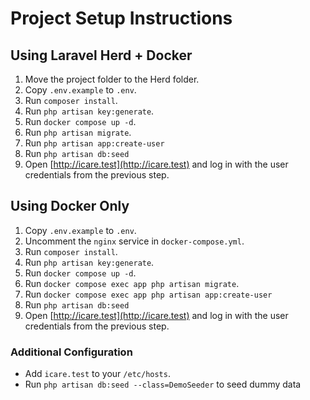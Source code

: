 # Project Setup Instructions

## Using Laravel Herd + Docker

1. Move the project folder to the Herd folder.
2. Copy `.env.example` to `.env`.
3. Run `composer install`.
4. Run `php artisan key:generate`.
5. Run `docker compose up -d`.
6. Run `php artisan migrate`.
7. Run `php artisan app:create-user`
8. Run `php artisan db:seed`
9. Open [http://icare.test](http://icare.test) and log in with the user credentials from the previous step.

## Using Docker Only

1. Copy `.env.example` to `.env`.
2. Uncomment the `nginx` service in `docker-compose.yml`.
3. Run `composer install`.
4. Run `php artisan key:generate`.
5. Run `docker compose up -d`.
6. Run `docker compose exec app php artisan migrate`.
7. Run `docker compose exec app php artisan app:create-user`
8. Run `php artisan db:seed`
9. Open [http://icare.test](http://icare.test) and log in with the user credentials from the previous step.

### Additional Configuration

-   Add `icare.test` to your `/etc/hosts`.
-   Run `php artisan db:seed --class=DemoSeeder` to seed dummy data
